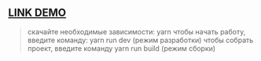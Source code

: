  [LINK DEMO](https://maxstetsenko.github.io/Project-test1821/dist/index.html)
---
> скачайте необходимые зависимости: yarn
> чтобы начать работу, введите команду: yarn run dev (режим разработки)
> чтобы собрать проект, введите команду yarn run build (режим сборки)
